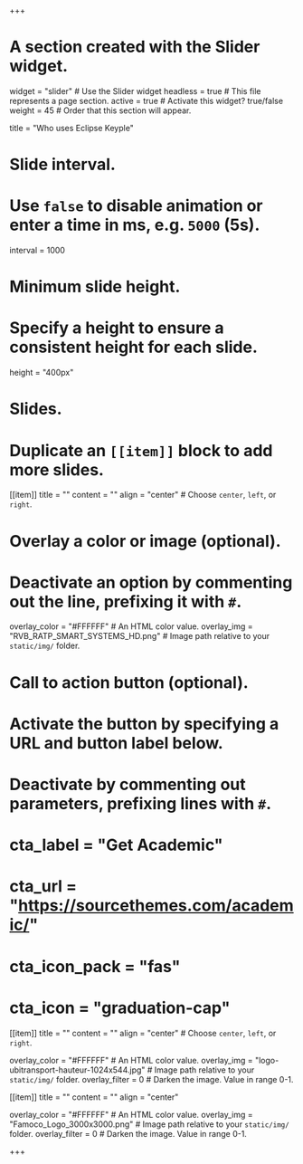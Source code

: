 +++
# A section created with the Slider widget.

widget = "slider"  # Use the Slider widget
headless = true  # This file represents a page section.
active = true  # Activate this widget? true/false
weight = 45  # Order that this section will appear.

title = "Who uses Eclipse Keyple"

# Slide interval.
# Use `false` to disable animation or enter a time in ms, e.g. `5000` (5s).
interval = 1000

# Minimum slide height.
# Specify a height to ensure a consistent height for each slide.
height = "400px"

# Slides.
# Duplicate an `[[item]]` block to add more slides.
[[item]]
  title = ""
  content = ""
  align = "center"  # Choose `center`, `left`, or `right`.
  
  # Overlay a color or image (optional).
  #   Deactivate an option by commenting out the line, prefixing it with `#`.
  overlay_color = "#FFFFFF"  # An HTML color value.
  overlay_img = "RVB_RATP_SMART_SYSTEMS_HD.png"  # Image path relative to your `static/img/` folder.

  # Call to action button (optional).
  #   Activate the button by specifying a URL and button label below.
  #   Deactivate by commenting out parameters, prefixing lines with `#`.
  # cta_label = "Get Academic"
  # cta_url = "https://sourcethemes.com/academic/"
  # cta_icon_pack = "fas"
  # cta_icon = "graduation-cap"

[[item]]
  title = ""
  content = ""
  align = "center"  # Choose `center`, `left`, or `right`.

  overlay_color = "#FFFFFF"  # An HTML color value.
  overlay_img = "logo-ubitransport-hauteur-1024x544.jpg"  # Image path relative to your `static/img/` folder.
  overlay_filter = 0  # Darken the image. Value in range 0-1.

[[item]]
  title = ""
  content = ""
  align = "center"

  overlay_color = "#FFFFFF"  # An HTML color value.
  overlay_img = "Famoco_Logo_3000x3000.png"  # Image path relative to your `static/img/` folder.
  overlay_filter = 0  # Darken the image. Value in range 0-1.
 
+++
